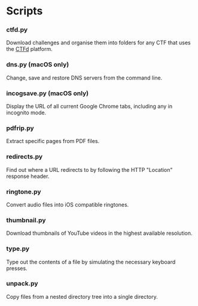 # Scripts

### ctfd.py
Download challenges and organise them into folders for any CTF that uses the [CTFd](https://github.com/ctfd/ctfd) platform.

### dns.py (macOS only)
Change, save and restore DNS servers from the command line.

### incogsave.py (macOS only)
Display the URL of all current Google Chrome tabs, including any in incognito mode.

### pdfrip.py
Extract specific pages from PDF files.

### redirects.py
Find out where a URL redirects to by following the HTTP "Location" response header.

### ringtone.py
Convert audio files into iOS compatible ringtones.

### thumbnail.py
Download thumbnails of YouTube videos in the highest available resolution.

### type.py
Type out the contents of a file by simulating the necessary keyboard presses.

### unpack.py
Copy files from a nested directory tree into a single directory.

